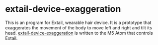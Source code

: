 # extail-device-exaggeration
This is an program for Extail, wearable hair device.
It is a prototype that exaggerates the movement of the body to move left and right and tilt its head.
[extail-device-exaggeration](https://github.com/mt-sumikko/extail-device-exaggeration/blob/master/extail-device-exaggeration.ino) is written to the M5 Atom that controls Extail.
